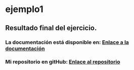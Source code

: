 # ejemplo1

## Resultado final del ejercicio.

### La documentación está disponible en: [Enlace a la documentación](https://danielcarrascoortega.github.io/tarea_6_2/)
### Mi repositorio en gitHub: [Enlace al repositorio](https://github.com/danielcarrascoortega/tarea_6_2)